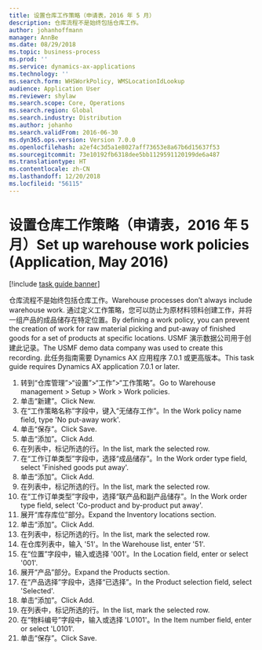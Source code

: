 ```yaml
---
title: 设置仓库工作策略（申请表，2016 年 5 月）
description: 仓库流程不是始终包括仓库工作。
author: johanhoffmann
manager: AnnBe
ms.date: 08/29/2018
ms.topic: business-process
ms.prod: ''
ms.service: dynamics-ax-applications
ms.technology: ''
ms.search.form: WHSWorkPolicy, WMSLocationIdLookup
audience: Application User
ms.reviewer: shylaw
ms.search.scope: Core, Operations
ms.search.region: Global
ms.search.industry: Distribution
ms.author: johanho
ms.search.validFrom: 2016-06-30
ms.dyn365.ops.version: Version 7.0.0
ms.openlocfilehash: a2ef4c3d5a1e8027aff73653e8a67b6d15637f53
ms.sourcegitcommit: 73e10192fb6318dee5bb1129591120199de6a487
ms.translationtype: HT
ms.contentlocale: zh-CN
ms.lasthandoff: 12/20/2018
ms.locfileid: "56115"
---
```

# <a name="set-up-warehouse-work-policies-application-may-2016"></a><span data-ttu-id="a8bc4-103">设置仓库工作策略（申请表，2016 年 5 月）</span><span class="sxs-lookup"><span data-stu-id="a8bc4-103">Set up warehouse work policies (Application, May 2016)</span></span>

[!include [task guide banner](../../includes/task-guide-banner.md)]

<span data-ttu-id="a8bc4-104">仓库流程不是始终包括仓库工作。</span><span class="sxs-lookup"><span data-stu-id="a8bc4-104">Warehouse processes don’t always include warehouse work.</span></span> <span data-ttu-id="a8bc4-105">通过定义工作策略，您可以防止为原材料领料创建工作，并将一组产品的成品储存在特定位置。</span><span class="sxs-lookup"><span data-stu-id="a8bc4-105">By defining a work policy, you can prevent the creation of work for raw material picking and put-away of finished goods for a set of products at specific locations.</span></span> <span data-ttu-id="a8bc4-106">USMF 演示数据公司用于创建此记录。</span><span class="sxs-lookup"><span data-stu-id="a8bc4-106">The USMF demo data company was used to create this recording.</span></span> <span data-ttu-id="a8bc4-107">此任务指南需要 Dynamics AX 应用程序 7.0.1 或更高版本。</span><span class="sxs-lookup"><span data-stu-id="a8bc4-107">This task guide requires Dynamics AX application 7.0.1 or later.</span></span>

1. <span data-ttu-id="a8bc4-108">转到“仓库管理”>“设置”>“工作”>“工作策略”。</span><span class="sxs-lookup"><span data-stu-id="a8bc4-108">Go to Warehouse management > Setup > Work > Work policies.</span></span>
2. <span data-ttu-id="a8bc4-109">单击“新建”。</span><span class="sxs-lookup"><span data-stu-id="a8bc4-109">Click New.</span></span>
3. <span data-ttu-id="a8bc4-110">在“工作策略名称”字段中，键入“无储存工作”。</span><span class="sxs-lookup"><span data-stu-id="a8bc4-110">In the Work policy name field, type 'No put-away work'.</span></span>
4. <span data-ttu-id="a8bc4-111">单击“保存”。</span><span class="sxs-lookup"><span data-stu-id="a8bc4-111">Click Save.</span></span>
5. <span data-ttu-id="a8bc4-112">单击“添加”。</span><span class="sxs-lookup"><span data-stu-id="a8bc4-112">Click Add.</span></span>
6. <span data-ttu-id="a8bc4-113">在列表中，标记所选的行。</span><span class="sxs-lookup"><span data-stu-id="a8bc4-113">In the list, mark the selected row.</span></span>
7. <span data-ttu-id="a8bc4-114">在“工作订单类型”字段中，选择“成品储存”。</span><span class="sxs-lookup"><span data-stu-id="a8bc4-114">In the Work order type field, select 'Finished goods put away'.</span></span>
8. <span data-ttu-id="a8bc4-115">单击“添加”。</span><span class="sxs-lookup"><span data-stu-id="a8bc4-115">Click Add.</span></span>
9. <span data-ttu-id="a8bc4-116">在列表中，标记所选的行。</span><span class="sxs-lookup"><span data-stu-id="a8bc4-116">In the list, mark the selected row.</span></span>
10. <span data-ttu-id="a8bc4-117">在“工作订单类型”字段中，选择“联产品和副产品储存”。</span><span class="sxs-lookup"><span data-stu-id="a8bc4-117">In the Work order type field, select 'Co-product and by-product put away'.</span></span>
11. <span data-ttu-id="a8bc4-118">展开“库存库位”部分。</span><span class="sxs-lookup"><span data-stu-id="a8bc4-118">Expand the Inventory locations section.</span></span>
12. <span data-ttu-id="a8bc4-119">单击“添加”。</span><span class="sxs-lookup"><span data-stu-id="a8bc4-119">Click Add.</span></span>
13. <span data-ttu-id="a8bc4-120">在列表中，标记所选的行。</span><span class="sxs-lookup"><span data-stu-id="a8bc4-120">In the list, mark the selected row.</span></span>
14. <span data-ttu-id="a8bc4-121">在仓库列表中，输入 '51'。</span><span class="sxs-lookup"><span data-stu-id="a8bc4-121">In the Warehouse list, enter '51'.</span></span>
15. <span data-ttu-id="a8bc4-122">在“位置”字段中，输入或选择 '001'。</span><span class="sxs-lookup"><span data-stu-id="a8bc4-122">In the Location field, enter or select '001'.</span></span>
16. <span data-ttu-id="a8bc4-123">展开“产品”部分。</span><span class="sxs-lookup"><span data-stu-id="a8bc4-123">Expand the Products section.</span></span>
17. <span data-ttu-id="a8bc4-124">在“产品选择”字段中，选择“已选择”。</span><span class="sxs-lookup"><span data-stu-id="a8bc4-124">In the Product selection field, select 'Selected'.</span></span>
18. <span data-ttu-id="a8bc4-125">单击“添加”。</span><span class="sxs-lookup"><span data-stu-id="a8bc4-125">Click Add.</span></span>
19. <span data-ttu-id="a8bc4-126">在列表中，标记所选的行。</span><span class="sxs-lookup"><span data-stu-id="a8bc4-126">In the list, mark the selected row.</span></span>
20. <span data-ttu-id="a8bc4-127">在“物料编号”字段中，输入或选择 'L0101'。</span><span class="sxs-lookup"><span data-stu-id="a8bc4-127">In the Item number field, enter or select 'L0101'.</span></span>
21. <span data-ttu-id="a8bc4-128">单击“保存”。</span><span class="sxs-lookup"><span data-stu-id="a8bc4-128">Click Save.</span></span>

